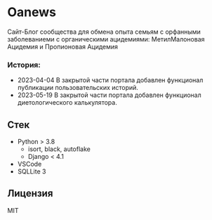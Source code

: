 # Oanews

Сайт-Блог сообщества для обмена опыта семьям с орфанными заболеваниеми с органическими ацидемиями: МетилМалоновая Ацидемия и Пропионовая Ацидемия

### История: 
* 2023-04-04 В закрытой части портала добавлен функционал публикации пользовательских историй.
* 2023-05-19 В закрытой части портала добавлен функционал диетологического калькулятора.

## Стек
- Python > 3.8
	- isort, black, autoflake
	- Django < 4.1
- VSCode
- SQLLite 3

## Лицензия

MIT
